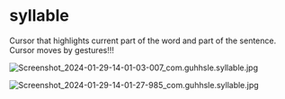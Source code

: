 # syllable

Cursor that highlights current part of the word and part of the sentence. Cursor moves by gestures!!!

![Screenshot_2024-01-29-14-01-03-007_com.guhhsle.syllable.jpg](https://github.com/guhhsle/syllable/assets/148794958/d30b44dd-33ec-41b4-b9eb-5698fe870166)

![Screenshot_2024-01-29-14-01-27-985_com.guhhsle.syllable.jpg](https://github.com/guhhsle/syllable/assets/148794958/4739ae35-2a6b-4d6f-b178-26f7d1a4ecd1)
